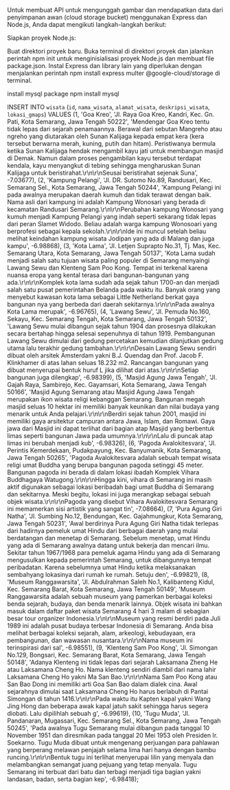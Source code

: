 Untuk membuat API untuk mengunggah gambar dan mendapatkan data dari penyimpanan awan (cloud storage bucket) menggunakan Express dan Node.js, Anda dapat mengikuti langkah-langkah berikut:

Siapkan proyek Node.js:

Buat direktori proyek baru.
Buka terminal di direktori proyek dan jalankan perintah npm init untuk menginisialisasi proyek Node.js dan membuat file package.json.
Instal Express dan library lain yang diperlukan dengan menjalankan perintah npm install express multer @google-cloud/storage di terminal.




install mysql package 
npm install mysql



INSERT INTO `wisata` (`id`, `nama_wisata`, `alamat_wisata`, `deskripsi_wisata`, `lokasi_gmaps`) VALUES
(1, 'Goa Kreo', 'Jl. Raya Goa Kreo, Kandri, Kec. Gn. Pati, Kota Semarang, Jawa Tengah 50222', 'Mendengar Goa Kreo tentu tidak lepas dari sejarah penamaannya. Berawal dari sebutan Mangreho atau ngreho yang diutarakan oleh Sunan Kalijaga kepada empat kera (kera tersebut berwarna merah, kuning, putih dan hitam). Peristiwanya bermula ketika Sunan Kalijaga hendak mengambil kayu jati untuk membangun masjid di Demak. Namun dalam proses pengambilan kayu tersebut terdapat kendala, kayu menyangkut di tebing sehingga mengharuskan Sunan Kalijaga untuk beristirahat.\r\n\r\nSeusai beristirahat sejenak Suna', -7.03677),
(2, 'Kampung Pelangi', 'Jl. DR. Sutomo No.89, Randusari, Kec. Semarang Sel., Kota Semarang, Jawa Tengah 50244', 'Kampung Pelangi ini pada awalnya merupakan daerah kumuh dan tidak terawat dengan baik. Nama asli dari kampung ini adalah Kampung Wonosari yang berada di kecamatan Randusari Semarang.\r\n\r\nPerubahan kampung Wonosari yang kumuh menjadi Kampung Pelangi yang indah seperti sekarang tidak lepas dari peran Slamet Widodo. Beliau adalah warga kampung Wonosoari  yang berprofesi sebagai kepala sekolah.\r\n\r\nIde ini muncul setelah beliau melihat keindahan kampung wisata Jodipan yang ada di Malang dan juga kampu', -6.98868),
(3, 'Kota Lama', 'Jl. Letjen Suprapto No.31, Tj. Mas, Kec. Semarang Utara, Kota Semarang, Jawa Tengah 50137', 'Kota Lama sudah menjadi salah satu tujuan wisata paling populer di Semarang menyaingi Lawang Sewu dan Klenteng Sam Poo Kong. Tempat ini terkenal karena nuansa eropa yang kental terasa dari bangunan-bangunan yang ada.\r\n\r\nKomplek kota lama sudah ada sejak tahun 1700-an dan menjadi salah satu pusat pemerintahan Belanda pada waktu itu. Banyak orang yang menyebut kawasan kota lama sebagai Little Netherland berkat gaya bangunan nya yang berbeda dari daerah sekitarnya.\r\n\r\nPada awalnya Kota Lama merupak', -6.96765),
(4, 'Lawang Sewu', 'Jl. Pemuda No.160, Sekayu, Kec. Semarang Tengah, Kota Semarang, Jawa Tengah 50132', 'Lawang Sewu mulai dibangun sejak tahun 1904 dan prosesnya dilakukan secara bertahap hingga selesai sepenuhnya di tahun 1919. Pembangunan Lawang Sewu dimulai dari gedung percetakan kemudian dilanjutkan gedung utama lalu terakhir gedung tambahan.\r\n\r\nDesain Lawang Sewu sendiri dibuat oleh arsitek Amsterdam yakni B.J. Quendag dan Prof. Jacob F. Klinkhamer di atas lahan seluas 18.232 m2. Rancangan bangunan yang dibuat menyerupai bentuk huruf L jika dilihat dari atas.\r\n\r\nSetiap bangunan juga dilengkap', -6.98399),
(5, 'Masjid Agung Jawa Tengah', 'Jl. Gajah Raya, Sambirejo, Kec. Gayamsari, Kota Semarang, Jawa Tengah 50166', 'Masjid Agung Semarang atau Masjid Agung Jawa Tengah merupakan ikon wisata religi kebanggan Semarang. Bangunan megah masjid seluas 10 hektar ini memiliki banyak keunikan dan nilai budaya yang menarik untuk Anda pelajari.\r\n\r\nBerdiri sejak tahun 2001, masjid ini memiliki gaya arsitektur campuran antara Jawa, Islam, dan Romawi. Gaya jawa dari Masjid ini dapat terlihat dari bagian atap Masjid yang berbentuk limas seperti bangunan Jawa pada umumnya.\r\n\r\nLalu di puncak atap limas ini berubah menjadi kub', -6.98326),
(6, 'Pagoda Avalokitesvara', 'Jl. Perintis Kemerdekaan, Pudakpayung, Kec. Banyumanik, Kota Semarang, Jawa Tengah 50265', 'Pagoda Avalokitesvara adalah sebuah tempat wisata religi umat Buddha yang berupa bangunan pagoda setinggi 45 meter. Bangunan pagoda ini berada di dalam lokasi ibadah Komplek Vihara Buddhagaya Watugong.\r\n\r\nHingga kini, vihara di Semarang ini masih aktif digunakan sebagai lokasi beribadah bagi umat Buddha di Semarang dan sekitarnya. Meski begitu, lokasi ini juga merangkap sebagai sebuah objek wisata.\r\n\r\nPagoda yang disebut Vihara Avalokitesvara Semarang ini memamerkan sisi artistik yang sangat tin', -7.08664),
(7, 'Pura Agung Giri Natha', 'Jl. Sumbing No.12, Bendungan, Kec. Gajahmungkur, Kota Semarang, Jawa Tengah 50231', 'Awal berdirinya Pura Agung Giri Natha tidak terlepas dari hadirnya pemeluk umat Hindu dari berbagai daerah yang mulai berdatangan dan menetap di Semarang. Sebelum menetap, umat Hindu yang ada di Semarang awalnya datang untuk bekerja dan mencari ilmu. Sekitar tahun 1967/1968 para pemeluk agama Hindu yang ada di Semarang mengusulkan kepada pemerintah Semarang, untuk dibangunnya tempat peribadatan. Karena sebelumnya umat Hindu ketika melaksanakan sembahyang lokasinya dari rumah ke rumah. Setuju den', -6.99821),
(8, 'Museum Ranggawarsita', 'Jl. Abdulrahman Saleh No.1, Kalibanteng Kidul, Kec. Semarang Barat, Kota Semarang, Jawa Tengah 50149', 'Museum Ranggawarsita adalah sebuah museum yang pamerkan berbagai koleksi benda sejarah, budaya, dan benda menarik lainnya. Objek wisata ini bahkan masuk dalam daftar paket wisata Semarang 4 hari 3 malam di sebagian besar tour organizer Indonesia.\r\n\r\nMuseum yang resmi berdiri pada Juli 1989 ini adalah pusat budaya terbesar Indonesia di Semarang. Anda bisa melihat berbagai koleksi sejarah, alam, arkeologi, kebudayaan, era pembangunan, dan wawasan nusantara.\r\n\r\nNama museum ini terinspirasi dari sal', -6.98551),
(9, 'Klenteng Sam Poo Kong', 'Jl. Simongan No.129, Bongsari, Kec. Semarang Barat, Kota Semarang, Jawa Tengah 50148', 'Adanya Klenteng ini tidak lepas dari sejarah Laksamana Zheng He atau Laksamana Cheng Ho. Nama klenteng sendiri diambil dari nama lahir Laksamana Cheng Ho yakni Ma San Bao.\r\n\r\nNama Sam Poo Kong atau San Bao Dong ini memiliki arti Goa San Bao dalam dialek cina. Awal sejarahnya dimulai saat Laksamana Cheng Ho harus berlabuh di Pantai Simongan di tahun 1416.\r\n\r\nPada waktu itu Kapten kapal yakni Wang Jing Hong dan beberapa awak kapal jatuh sakit sehingga harus segera diobati. Lalu dipilihlah sebuah g', -6.99619),
(10, 'Tugu Muda', 'Jl. Pandanaran, Mugassari, Kec. Semarang Sel., Kota Semarang, Jawa Tengah 50245', 'Pada awalnya Tugu Semarang mulai dibangun pada tanggal 10 November 1951 dan diresmikan pada tanggal 20 Mei 1953 oleh Presiden Ir. Soekarno. Tugu Muda dibuat untuk mengenang perjuangan para pahlawan yang berperang melawan penjajah selama lima hari hanya dengan bambu runcing.\r\n\r\nBentuk tugu ini terlihat menyerupai lilin yang menyala dan melambangkan semangat juang pejuang yang tetap menyala. Tugu Semarang ini terbuat dari batu dan terbagi menjadi tiga bagian yakni landasan, badan, serta bagian kep', -6.98418);


